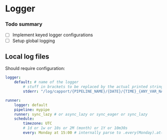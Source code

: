 # Logger

### Todo summary

- [ ] Implement keyed logger configurations
- [ ] Setup global logging

## Local log files

Should require configuration:

```yml
logger:
    default: # name of the logger
        # stuff in brackets to be replaced by the actual printed string value.
        stderr: "/log/capport/{PIPELINE_NAME}/{DATE}/{TIME}_{ANY_VAR_NAME}.log"

runner:
    logger: default
    pipeline: mypipe
    runner: sync_lazy # or async_lazy or sync_eager or sync_lazy
    schedule:
        timezone: UTC
        # 1d or 1w or 10s or 2M (month) or 1Y or 10m30s
        every: Monday at 15:00 # internally parse to .every(Monday).at("15:00")
```
